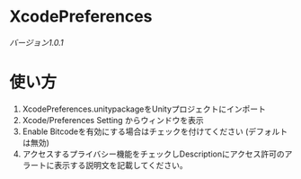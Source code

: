 # XcodePreferences
*バージョン1.0.1*

# 使い方
1. XcodePreferences.unitypackageをUnityプロジェクトにインポート
2. Xcode/Preferences Setting からウィンドウを表示
3. Enable Bitcodeを有効にする場合はチェックを付けてください (デフォルトは無効)
4. アクセスするプライバシー機能をチェックしDescriptionにアクセス許可のアラートに表示する説明文を記載してください。
